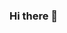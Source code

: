 ### Hi there 👋

<!--
**jenny-chou/jenny-chou** is a ✨ _special_ ✨ repository because its `README.md` (this file) appears on your GitHub profile.

Here are some ideas to get you started:

- 🔭 I’m currently working at [GoMore](https://www.gomore.me/zh-tw/) at Taipei, Taiwan as a Algorithm Engineer specialized in designing stress, all day stamina, fitness indices prediction, fall detection, and activity type detection algorithm embedded on smart watch.
- 📫 You can reach me at **jennychou0823@gmail.com**
- ⚡ Fun fact: received 2 doses of AZ and waiting for my BNT booster shot 
-->
